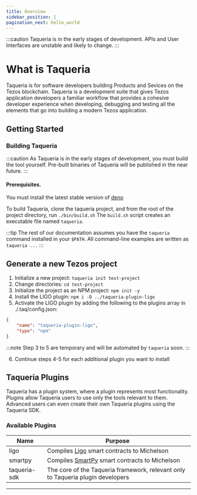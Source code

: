 ```yaml
---
title: Overview 
sidebar_position: 1
pagination_next: hello_world
---
```


:::caution
Taqueria is in the early stages of development. APIs and User Interfaces are unstable and likely to change. 
:::

# What is Taqueria

Taqueria is for software developers building Products and Sevices on the Tezos blockchain. Taqueria is a development suite that gives Tezos application developers a familiar workflow that provides a cohesive developer experience when developing, debugging and testing all the elements that go into building a modern Tezos application.

## Getting Started

### Building Taqueria

:::caution
As Taqueria is in the early stages of development, you must build the tool yourself. Pre-built binaries of Taqueria will be published in the near future.
:::

#### Prerequisites. 

You must install the latest stable version of [deno][deno]

To build Taqueria, clone the taqueria project, and from the root of the project directory, run `./bin/build.sh`
The `build.sh` script creates an executable file named `taqueria`.

:::tip
The rest of our documentation assumes you have the `taqueria` command installed in your `$PATH`. All command-line examples are written as `taqueria ...` 
:::

## Generate a new Tezos project

1. Initialize a new project: `taqueria init test-project`
2. Change directories: `cd test-project`
3. Initialize the project as an NPM project: `npm init -y`
4. Install the LIGO plugin: `npm i -D ../taqueria-plugin-ligo` <!-- FIXME: This assumes the user init'd the project in the taqueria source code -->
5. Activate the LIGO plugin by adding the following to the plugins array in ./.taq/config.json:

```json
{
    "name": "taqueria-plugin-ligo",
    "type": "npm"
}
```

:::note
Step 3 to 5 are temporary and will be automated by `taqueria` soon.
:::

6. Continue steps 4-5 for each additional plugin you want to install

## Taqueria Plugins

Taqueria has a plugin system, where a plugin represents most functionality. Plugins allow Taqueria users to use only the tools relevant to them. Advanced users can even create their own Taqueria plugins using the Taqueria SDK.

### Available Plugins

|Name| Purpose |
|---|---|
|ligo| Compiles [Ligo][ligo] smart contracts to Michelson|
|smartpy| Compiles [SmartPy][smartpy] smart contracts to Michelson|
|taqueria-sdk| The core of the Taqueria framework, relevant only to Taqueria plugin developers|

---

[deno]: https://deno.land/#installation
[smartpy]: https://smartpy.io/
[ligo]: https://ligolang.org/